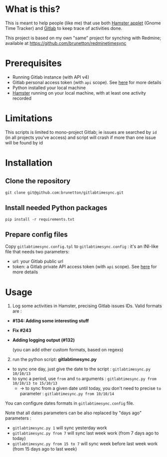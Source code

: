 # What is this?

This is meant to help people (like me) that use both [Hamster applet](https://extensions.gnome.org/extension/425/project-hamster-extension/) (Gnome Time Tracker) and [Gitlab](https://gitlab.com/) to keep trace of activities done.

This project is based on my own "same" project for synching with Redmine; available at https://github.com/brunetton/redminetimesync

# Prerequisites

* Running Gitlab instance (with API v4)
* Gitlab personal access token (with `api` scope). See [here](https://docs.gitlab.com/ee/user/profile/personal_access_tokens.html) for more details
* Python installed your local machine
* [Hamster](https://github.com/projecthamster/) running on your local machine, with at least one activity recorded

# Limitations

This scripts is limited to mono-project Gitlab; ie issues are searched by `id` (in all projects you've access) and script will crash if more than one issue will be found by id

# Installation

## Clone the repository

    git clone git@github.com:brunetton/gitlabtimesync.git

## Install needed Python packages

    pip install -r requirements.txt

## Prepare config files

Copy `gitlabtimesync.config.tpl` to `gitlabtimesync.config` : it's an INI-like file that needs two parameters:

 - url: your Gitlab public url
 - token: a Gitlab private API access token (with `api` scope). See [here](https://docs.gitlab.com/ee/user/profile/personal_access_tokens.html) for more details

# Usage

1. Log some activities in Hamster, precising Gitlab issues IDs. Valid formats are :
 - **#134: Adding some interesting stuff**
 - **Fix #243**
 - **Adding logging output (#132)**

    (you can add other custom formats, based on regexs)

2. run the python script: **gitlabtimesync.py**
 - to sync one day, just give the date to the script : `gitlabtimesync.py 10/10/13`
 - to sync a period, use `from` and `to` arguments : `gitlabtimesync.py from 10/10/13 to 15/10/13`
   - -> to sync from a given date until today, you don't need to precise `to` parameter : `gitlabtimesync.py from 10/10/14`

You can configure dates formats in `gitlabtimesync.config` file.

Note that all dates parameters can be also replaced by "days ago" parameters :
 - `gitlabtimesync.py 1` will sync yesterday work
 - `gitlabtimesync.py from 7` will sync last week work (from 7 days ago to today)
 - `gitlabtimesync.py from 15 to 7` will sync week before last week work (from 15 days ago to last week)
